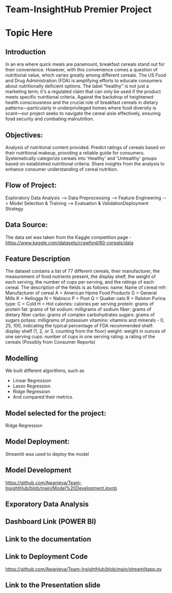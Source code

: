 # Team-InsightHub Premier Project

# Topic Here

## Introduction
In an era where quick meals are paramount, breakfast cereals stand out for their convenience. However, with this convenience comes a question of nutritional value, which varies greatly among different cereals. The US Food and Drug Administration (FDA) is amplifying efforts to educate consumers about nutritionally deficient options. The label "healthy" is not just a marketing term; it's a regulated claim that can only be used if the product meets specific nutritional criteria. Against the backdrop of heightened health consciousness and the crucial role of breakfast cereals in dietary patterns—particularly in underprivileged homes where food diversity is scant—our project seeks to navigate the cereal aisle effectively, ensuring food security and combating malnutrition.

## Objectives:
Analysis of nutritional content provided.
Predict ratings of cereals based on their nutritional makeup, providing a reliable guide for consumers.
Systematically categorize cereals into 'Healthy' and 'Unhealthy' groups based on established nutritional criteria.
Share insights from the analysis to enhance consumer understanding of cereal nutrition.


## Flow of Project:
Exploratory Data Analysis  --> Data Preprocessing --> Feature Engineering --> Model Selection & Training --> Evaluation & ValidationDeployment Strategy 


## Data Source:
The data set was taken from the Kaggle competition page - https://www.kaggle.com/datasets/crawford/80-cereals/data


## Feature Description
The dataset contains a list of 77 different cereals, their manufacturer, the measurement of food nutrients present, the display shelf, the weight of each serving, the number of cups per serving, and the ratings of each cereal. The description of the fields is as follows:
name: Name of cereal
mfr: Manufacturer of cereal
A = American Hpme Food Products
G = General Mills
K = Kelloggs
N = Nabisco
P = Post
Q = Quaker oats
R = Ralston Purina
type:
C = Cold
H = Hot
calories: calories per serving
protein: grams of protein
fat: grams of fat
sodium: milligrams of sodium
fiber: grams of dietary fiber
carbo: grams of complex carbohydrates
sugars: grams of sugars
potass: milligrams of potassium
vitamins: vitamins and minerals - 0, 25, 100, indicating the typical percentage of FDA recommended
shelf: display shelf (1, 2, or 3, counting from the floor)
weight: weight in ounces of one serving
cups: number of cups in one serving
rating: a rating of the cereals (Possibly from Consumer Reports)


## Modelling
We built different algorithms, such as

- Linear Regression
- Lasso Regression
- Ridge Regression
- And compared their metrics.

## Model selected for the project:
Ridge Regression


## Model Deployment:
Streamlit was used to deploy the model


## Model Development
https://github.com/Awanieva/Team-InsightHub/blob/main/Model%20Development.ipynb


## Exporatory Data Analysis



## Dashboard Link (POWER BI)


## Link to the documentation


## Link to Deployment Code
https://github.com/Awanieva/Team-InsightHub/blob/main/streamlitapp.py

## Link to the Presentation slide





